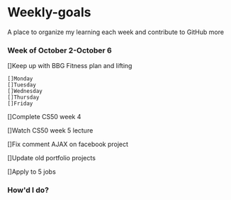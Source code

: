 # Weekly-goals
A place to organize my learning each week and contribute to GitHub more

### Week of October 2-October 6

[]Keep up with BBG Fitness plan and lifting

    []Monday
    []Tuesday
    []Wednesday
    []Thursday
    []Friday

[]Complete CS50 week 4

[]Watch CS50 week 5 lecture

[]Fix comment AJAX on facebook project

[]Update old portfolio projects

[]Apply to 5 jobs

### How'd I do?


